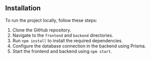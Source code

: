 ## Installation

To run the project locally, follow these steps:

1. Clone the GitHub repository.
2. Navigate to the `frontend` and `backend` directories.
3. Run `npm install` to install the required dependencies.
4. Configure the database connection in the backend using Prisma.
5. Start the frontend and backend using `npm start`.